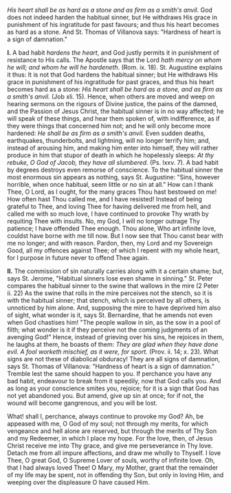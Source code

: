 
*His heart shall be as hard as a stone and as firm as a smith\'s anvil*. God does not indeed harden the habitual sinner, but He withdraws His grace in punishment of his ingratitude for past favours; and thus his heart becomes as hard as a stone. And St. Thomas of Villanova says: \"Hardness of heart is a sign of damnation.\"

**I\.** A bad habit *hardens the heart*, and God justly permits it in punishment of resistance to His calls. The Apostle says that the Lord *hath mercy on whom he will; and whom he will he hardeneth*. (Rom. ix. 18). St. Augustine explains it thus: It is not that God hardens the habitual sinner; but He withdraws His grace in punishment of his ingratitude for past graces, and thus his heart becomes hard as a stone: *His heart shall be hard as a stone, and as firm as a smith\'s anvil.* (Job xli. 15). Hence, when others are moved and weep on hearing sermons on the rigours of Divine justice, the pains of the damned, and the Passion of Jesus Christ, the habitual sinner is in no way affected; he will speak of these things, and hear them spoken of, with indifference, as if they were things that concerned him not; and he will only become more hardened: *He shall be as firm as a smith\'s anvil.* Even sudden deaths, earthquakes, thunderbolts, and lightning, will no longer terrify him; and, instead of arousing him, and making him enter into himself, they will rather produce in him that stupor of death in which he hopelessly sleeps: *At thy rebuke, O God of Jacob, they have all slumbered.* (Ps. lxxv. 7). A bad habit by degrees destroys even remorse of conscience. To the habitual sinner the most enormous sin appears as nothing, says St. Augustine: \"Sins, however horrible, when once habitual, seem little or no sin at all.\" How can I thank Thee, O Lord, as I ought, for the many graces Thou hast bestowed on me! How often hast Thou called me, and I have resisted! Instead of being grateful to Thee, and loving Thee for having delivered me from hell, and called me with so much love, I have continued to provoke Thy wrath by requiting Thee with insults. No, my God, I will no longer outrage Thy patience; I have offended Thee enough. Thou alone, Who art infinite love, couldst have borne with me till now. But I now see that Thou canst bear with me no longer; and with reason. Pardon, then, my Lord and my Sovereign Good, all my offences against Thee; of which I repent with my whole heart, for I purpose in future never to offend Thee again.

**II\.** The commission of sin naturally carries along with it a certain shame; but, says St. Jerome, \"Habitual sinners lose even shame in sinning.\" St. Peter compares the habitual sinner to the swine that wallows in the mire (2 Peter ii. 22) As the swine that rolls in the mire perceives not the stench, so it is with the habitual sinner; that stench, which is perceived by all others, is unnoticed by him alone. And, supposing the mire to have deprived him also of sight, what wonder is it, says St. Bernardine, that he amends not even when God chastises him! \"The people wallow in sin, as the sow in a pool of filth; what wonder is it if they perceive not the coming judgments of an avenging God!\" Hence, instead of grieving over his sins, he rejoices in them, he laughs at them, he boasts of them: *They are glad when they have done evil. A fool worketh mischief, as it were, for sport.* (Prov. ii. 14; x. 23). What signs are not these of diabolical obduracy! They are all signs of damnation, says St. Thomas of Villanova: \"Hardness of heart is a sign of damnation.\" Tremble lest the same should happen to you. If perchance you have any bad habit, endeavour to break from it speedily, now that God calls you. And as long as your conscience smites you, rejoice; for it is a sign that God has not yet abandoned you. But amend, give up sin at once; for if not, the wound will become gangrenous, and you will be lost.

What! shall I, perchance, always continue to provoke my God? Ah, be appeased with me, O God of my soul; not through my merits, for which vengeance and hell alone are reserved, but through the merits of Thy Son and my Redeemer, in which I place my hope. For the love, then, of Jesus Christ receive me into Thy grace, and give me perseverance in Thy love. Detach me from all impure affections, and draw me wholly to Thyself. I love Thee, O great God, O Supreme Lover of souls, worthy of infinite love. Oh, that I had always loved Thee! O Mary, my Mother, grant that the remainder of my life may be spent, not in offending thy Son, but only in loving Him, and weeping over the displeasure O have caused Him.

